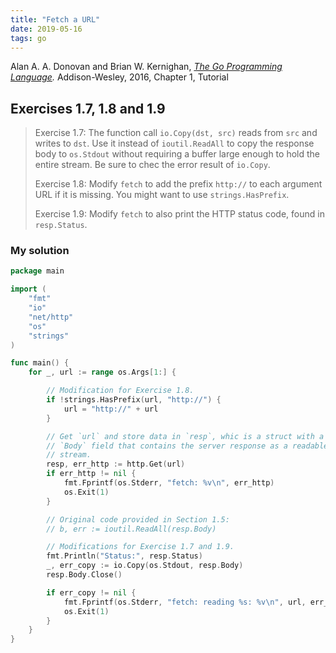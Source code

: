 ```yaml
---
title: "Fetch a URL"
date: 2019-05-16
tags: go
---
```


Alan A. A. Donovan and Brian W. Kernighan, *[The Go Programming Language].*
Addison-Wesley, 2016, Chapter 1, Tutorial

[The Go Programming Language]: http://www.gopl.io/


## Exercises 1.7, 1.8 and 1.9

> Exercise 1.7: The function call `io.Copy(dst, src)` reads from `src` and 
> writes to `dst`. Use it instead of `ioutil.ReadAll` to copy the response
> body to `os.Stdout` without requiring a buffer large enough to hold the
> entire stream. Be sure to chec the error result of `io.Copy`.
>
> Exercise 1.8: Modify `fetch` to add the prefix `http://` to each argument
> URL if it is missing. You might want to use `strings.HasPrefix`.
> 
> Exercise 1.9: Modify `fetch` to also print the HTTP status code, found
> in `resp.Status`.


### My solution

```go
package main

import (
	"fmt"
	"io"
	"net/http"
	"os"
	"strings"
)

func main() {
	for _, url := range os.Args[1:] {

		// Modification for Exercise 1.8.
		if !strings.HasPrefix(url, "http://") {
			url = "http://" + url
		}

		// Get `url` and store data in `resp`, whic is a struct with a
		// `Body` field that contains the server response as a readable
		// stream.
		resp, err_http := http.Get(url)
		if err_http != nil {
			fmt.Fprintf(os.Stderr, "fetch: %v\n", err_http)
			os.Exit(1)
		}

		// Original code provided in Section 1.5:
		// b, err := ioutil.ReadAll(resp.Body)

		// Modifications for Exercise 1.7 and 1.9.
		fmt.Println("Status:", resp.Status)
		_, err_copy := io.Copy(os.Stdout, resp.Body)
		resp.Body.Close()

		if err_copy != nil {
			fmt.Fprintf(os.Stderr, "fetch: reading %s: %v\n", url, err_copy)
			os.Exit(1)
		}
	}
}
```

